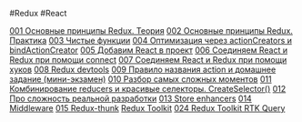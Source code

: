 #Redux #React 

[001 Основные принципы Redux. Теория](001%20Основные%20принципы%20Redux.%20Теория.md)
[002 Основные принципы Redux. Практика](002%20Основные%20принципы%20Redux.%20Практика.md)
[003 Чистые функции](003%20Чистые%20функции.md)
[004 Оптимизация через actionCreators и bindActionCreator](004%20Оптимизация%20через%20actionCreators%20и%20bindActionCreator.md)
[005 Добавим React в проект](005%20Добавим%20React%20в%20проект.md)
[006 Соединяем React и Redux при помощи connect](006%20Соединяем%20React%20и%20Redux%20при%20помощи%20connect.md)
[007 Соединяем React и Redux при помощи хуков](007%20Соединяем%20React%20и%20Redux%20при%20помощи%20хуков.md)
[008 Redux devtools](008%20Redux%20devtools.md)
[009 Правило названия action и домашнее задание (мини-экзамен)](009%20Правило%20названия%20action%20и%20домашнее%20задание%20(мини-экзамен).md)
[010 Разбор самых сложных моментов](010%20Разбор%20самых%20сложных%20моментов.md)
[011 Комбинирование reducers и красивые селекторы. CreateSelector()](011%20Комбинирование%20reducers%20и%20красивые%20селекторы.%20CreateSelector().md)
[012 Про сложность реальной разработки](012%20Про%20сложность%20реальной%20разработки.md)
[013 Store enhancers](013%20Store%20enhancers.md)
[014 Middleware](014%20Middleware.md)
[015 Redux-thunk](015%20Redux-thunk.md)
[Redux Toolkit](Redux%20Toolkit.md)
[024 Redux Toolkit RTK Query](024%20Redux%20Toolkit%20RTK%20Query.md)